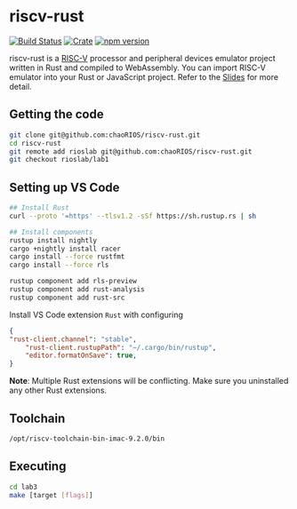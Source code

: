 # riscv-rust

[![Build Status](https://travis-ci.org/takahirox/riscv-rust.svg?branch=master)](https://travis-ci.org/takahirox/riscv-rust)
[![Crate](https://img.shields.io/crates/v/riscv_emu_rust.svg)](https://crates.io/crates/riscv_emu_rust)
[![npm version](https://badge.fury.io/js/riscv_emu_rust_wasm.svg)](https://badge.fury.io/js/riscv_emu_rust_wasm)

riscv-rust is a [RISC-V](https://riscv.org/) processor and peripheral devices emulator project written in Rust and compiled to WebAssembly. You can import RISC-V emulator into your Rust or JavaScript project. Refer to the [Slides](https://docs.google.com/presentation/d/1qeR6KMSaJTR0ZSa2kLxgcBuc_zBo3l-kYbOpq1Wqmi0/edit?usp=sharing) for more detail.

<!-- ## Online Demo

You can run Linux or xv6 on the emulator in your browser. [Online demo is here](https://takahirox.github.io/riscv-rust/wasm/web/index.html)

## Screenshots

![animation](./screenshots/animation.gif)
![debugger](./screenshots/debugger.gif) -->
## Getting the code

```bash
git clone git@github.com:chaoRIOS/riscv-rust.git
cd riscv-rust
git remote add rioslab git@github.com:chaoRIOS/riscv-rust.git
git checkout rioslab/lab1
```

## Setting up VS Code

```bash
## Install Rust
curl --proto '=https' --tlsv1.2 -sSf https://sh.rustup.rs | sh

## Install components
rustup install nightly  
cargo +nightly install racer
cargo install --force rustfmt
cargo install --force rls

rustup component add rls-preview
rustup component add rust-analysis
rustup component add rust-src
```

Install VS Code extension `Rust` with configuring

```json
{
"rust-client.channel": "stable",
    "rust-client.rustupPath": "~/.cargo/bin/rustup",
    "editor.formatOnSave": true,
}
```

**Note**: Multiple Rust extensions will be conflicting. Make sure you uninstalled any other Rust extensions.


## Toolchain

```bash
/opt/riscv-toolchain-bin-imac-9.2.0/bin
```

## Executing

```bash
cd lab3
make [target [flags]]
```